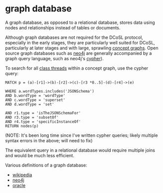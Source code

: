 graph database
======

A graph database, as opposed to a relational database, stores data using nodes and relationships instead of tables or documents.

Although graph databases are not required for the DCoSL protocol, especially in the early stages, they are particularly well suited for DCoSL, particularly at later stages and with large, sprawling [concept graphs](conceptGraph.md). Open source graph databases such as [neo4j](https://github.com/neo4j/neo4j) are generally accompanied by a graph query language, such as neo4j's [cypher](https://neo4j.com/docs/getting-started/cypher-intro/)). 

To search for all [class threads](classThread.md) within a concept graph, use the cypher query:

```
MATCH p = (a)-[r1]->(b)-[r2]->(c)-[r3 *0..5]-(d)-[r4]->(e)

WHERE a.wordTypes.includes('JSONSchema')
AND b.wordType = 'wordType'
AND c.wordType = 'superset'
AND d.wordType = 'set'

AND r1.type = 'isTheJSONSchemaFor'
AND r3.type = 'subsetOf'
AND r4.type = 'specificInstanceOf'
RETURN nodes(p)
```

(NOTE: It's been long time since I've written cypher queries; likely multiple syntax errors in the above; will need to fix)

The equivalent query in a relational database would require multiple joins and would be much less efficient.

Various definitions of a graph database:
- [wikipedia](https://en.wikipedia.org/wiki/Graph_database)
- [neo4j](https://neo4j.com/docs/getting-started/get-started-with-neo4j/graph-database/)
- [oracle](https://www.oracle.com/autonomous-database/what-is-graph-database/)
